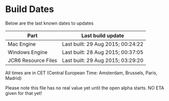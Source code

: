 # Build Dates

Below are the last known dates to updates

Part | Last build update
-----|-----
Mac Engine | Last built: 29 Aug 2015; 00:24:22
Windows Engine | Last built: 28 Aug 2015; 00:37:05
JCR6 Resource Files | Last built: 29 Aug 2015; 03:29:20
All times are in CET (Central European Time: Amsterdam, Brussels, Paris, Madrid)


Please note this file has no real value yet until the open alpha starts. NO ETA given for that yet!
